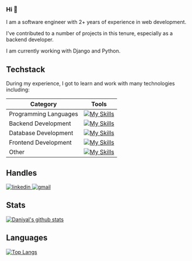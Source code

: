 ### Hi 👋

I am a software engineer with 2+ years of experience in web development. 

I've contributed to a number of projects in this tenure, especially as a backend developer. 

I am currently working with Django and Python.

## Techstack
During my experience, I got to learn and work with many technologies including:

| Category              | Tools                                                                            |
|-----------------------|----------------------------------------------------------------------------------|
| Programming Languages | [![My Skills](https://skillicons.dev/icons?i=python,js)](https://skillicons.dev) |
| Backend Development   | [![My Skills](https://skillicons.dev/icons?i=django,nodejs,express)](https://skillicons.dev) |
| Database Development  | [![My Skills](https://skillicons.dev/icons?i=mysql,postgresql,mongodb,firebase)](https://skillicons.dev) |
| Frontend Development  | [![My Skills](https://skillicons.dev/icons?i=html,css,js,react,next,tailwind,bootstrap)](https://skillicons.dev) |
| Other                 | [![My Skills](https://skillicons.dev/icons?i=azure,git,github,gitlab,docker)](https://skillicons.dev) |

## Handles
<p>
  <a href="https://www.linkedin.com/in/daniyalaamir110/" target="_blank">
    <img src="https://img.shields.io/badge/LinkedIn-0077B5?style=for-the-badge&logo=linkedin&logoColor=white" alt="linkedin"/>
  </a>
  <a href="mailto:daniyal.amir110@gmail.com">
    <img src="https://img.shields.io/badge/gmail-D14836.svg?&style=for-the-badge&logo=gmail&logoColor=white" alt="gmail"/> 
  </a>
</p>

## Stats
[![Daniyal's github stats](https://github-readme-stats-ol9o.vercel.app/api?username=daniyalaamir110&show_icons=true&theme=dark&show=prs_merged_percentage&hide=issues&hide_title=true)](https://github.com/anuraghazra/github-readme-stats)

## Languages
[![Top Langs](https://github-readme-stats-ol9o.vercel.app/api/top-langs/?username=daniyalaamir110&hide_title=true&layout=compact&theme=dark)](https://github.com/anuraghazra/github-readme-stats)

<!--
**daniyalaamir110/daniyalaamir110** is a ✨ _special_ ✨ repository because its `README.md` (this file) appears on your GitHub profile.

Here are some ideas to get you started:

- 🔭 I’m currently working on ...
- 🌱 I’m currently learning ...
- 👯 I’m looking to collaborate on ...
- 🤔 I’m looking for help with ...
- 💬 Ask me about ...
- 📫 How to reach me: ...
- 😄 Pronouns: ...
- ⚡ Fun fact: ...
-->
